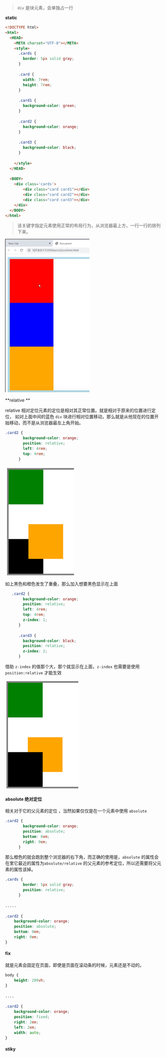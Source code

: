> `div` 是块元素，会单独占一行

**static** 

```html
<!DOCTYPE html>
<html>
  <HEAD>
    <META charset="UTF-8"></META>
    <style>
      .cards {
        border: 5px solid gray;
      }

      .card {
        width: 7rem;
        height: 7rem;
      }

      .card1 {
        background-color: green;
      }

      .card2 {
        background-color: orange;
      }

      .card3 {
        background-color: black;
      }

    </style>
  </HEAD>

  <BODY>
    <div class='cards'>
        <div class="card card1"></div>
        <div class="card card2"></div>
        <div class="card card3"></div>
    </div>
  </BODY>
</html>
```

> 该关键字指定元素使用正常的布局行为，从浏览器最上方，一行一行的排列下来。

![a](./pics/position.png)



**relative **

relative 相对定位元素的定位是相对其正常位置。就是相对于原来的位置进行定位， 如对上面中间的蓝色 `div` 块进行相对位置移动，那么就是从他现在的位置开始移动，而不是从浏览器最左上角开始。

```css
.card2 {
        background-color: orange;
        position: relative;
        left: 4rem;
        top: 4rem;
      }
```

![image-20210822143526987](./pics/position-relative.png)

如上黑色和橙色发生了重叠，那么加入想要黑色显示在上面

```css
   .card2 {
        background-color: orange;
        position: relative;
        left: 4rem;
        top: 4rem;
        z-index: 1;
      }

      .card3 {
        background-color: black;
        position: relative;
        z-index: 2;
      }
```

借助 `z-index` 的值那个大，那个就显示在上面，`z-index` 也需要是使用`position:relative` 才能生效

![image-20210822143526987](./pics/position-relative-z-index.png)

#### absolute 绝对定位

相关对于它的父元素的定位 ，当然如果仅仅是在一个元素中使用 `absolute`

```css
.card2 {
        background-color: orange;
        position: absolute;
        bottom: 0em;
        right: 0em;
      }
```

那么橙色的就会跑到整个浏览器的右下角，而正确的使用是，`absolute` 的属性会在里它最近的属性为`absolute/relative` 的父元素的参考定位，所以还需要将父元素的属性该掉。

```css
.cards {
        border: 5px solid gray;
        position: relative;
      }

.....

.card2 {
    background-color: orange;
    position: absolute;
    bottom: 0em;
    right: 0em;
}
```

#### fix

就是元素会固定在页面，即使是页面在滚动条的时候，元素还是不动的。

```css
body {
    height: 200vh;
}

....

.card2 {
    background-color: orange;
    position: fixed;
    right: 2em;
    left: 2em;
    width: auto;
}
```

#### stiky





